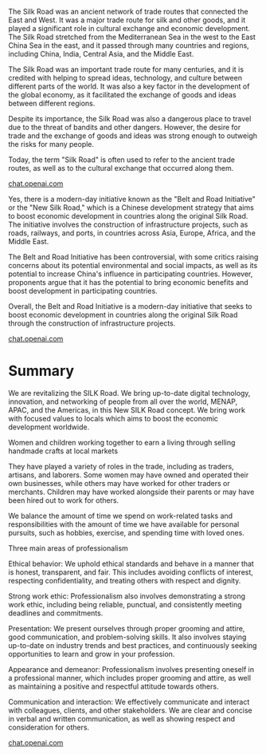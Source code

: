 <!--- Line 2 is how you write a paragraph --->
<!--- <p> Write here. </p> --->

<p> The Silk Road was an ancient network of trade routes that connected the East and West. It was a major trade route for silk and other goods, and it played a significant role in cultural exchange and economic development. The Silk Road stretched from the Mediterranean Sea in the west to the East China Sea in the east, and it passed through many countries and regions, including China, India, Central Asia, and the Middle East.

The Silk Road was an important trade route for many centuries, and it is credited with helping to spread ideas, technology, and culture between different parts of the world. It was also a key factor in the development of the global economy, as it facilitated the exchange of goods and ideas between different regions.

Despite its importance, the Silk Road was also a dangerous place to travel due to the threat of bandits and other dangers. However, the desire for trade and the exchange of goods and ideas was strong enough to outweigh the risks for many people.

Today, the term "Silk Road" is often used to refer to the ancient trade routes, as well as to the cultural exchange that occurred along them.
</p>

<a href="https://chat.openai.com/chat">chat.openai.com</a>

<p>
Yes, there is a modern-day initiative known as the "Belt and Road Initiative" or the "New Silk Road," which is a Chinese development strategy that aims to boost economic development in countries along the original Silk Road. The initiative involves the construction of infrastructure projects, such as roads, railways, and ports, in countries across Asia, Europe, Africa, and the Middle East.

The Belt and Road Initiative has been controversial, with some critics raising concerns about its potential environmental and social impacts, as well as its potential to increase China's influence in participating countries. However, proponents argue that it has the potential to bring economic benefits and boost development in participating countries.

Overall, the Belt and Road Initiative is a modern-day initiative that seeks to boost economic development in countries along the original Silk Road through the construction of infrastructure projects.
</p>

<a href="https://chat.openai.com/chat">chat.openai.com</a>

# Summary
<p>
We are revitalizing the SILK Road. We bring up-to-date digital technology, innovation, and networking of people from all over the world, MENAP, APAC, and the Americas, in this New SILK Road concept. We bring work with focused values to locals which aims to boost the economic development worldwide.


Women and children working together to earn a living through selling handmade crafts at local markets 

They have played a variety of roles in the trade, including as traders, artisans, and laborers. Some women may have owned and operated their own businesses, while others may have worked for other traders or merchants. Children may have worked alongside their parents or may have been hired out to work for others. 

We balance the amount of time we spend on work-related tasks and responsibilities with the amount of time we have available for personal pursuits, such as hobbies, exercise, and spending time with loved ones.


Three main areas of professionalism

Ethical behavior: We uphold ethical standards and behave in a manner that is honest, transparent, and fair. This includes avoiding conflicts of interest, respecting confidentiality, and treating others with respect and dignity.

Strong work ethic: Professionalism also involves demonstrating a strong work ethic, including being reliable, punctual, and consistently meeting deadlines and commitments.

Presentation: We present ourselves through proper grooming and attire, good communication, and problem-solving skills. It also involves staying up-to-date on industry trends and best practices, and continuously seeking opportunities to learn and grow in your profession.

Appearance and demeanor: Professionalism involves presenting oneself in a professional manner, which includes proper grooming and attire, as well as maintaining a positive and respectful attitude towards others.

Communication and interaction: We effectively communicate and interact with colleagues, clients, and other stakeholders. We are clear and concise in verbal and written communication, as well as showing respect and consideration for others.

</p>
<a href="https://chat.openai.com/chat">chat.openai.com</a>